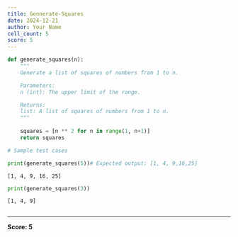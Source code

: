 ```yaml
---
title: Gennerate-Squares
date: 2024-12-21
author: Your Name
cell_count: 5
score: 5
---
```


```python
def generate_squares(n):
    """
    Generate a list of squares of numbers from 1 to n.

    Parameters:
    n (int): The upper limit of the range.

    Returns:
    list: A list of squares of numbers from 1 to n.
    """
    
    squares = [n ** 2 for n in range(1, n+1)]
    return squares
```


```python
# Sample test cases
```


```python
print(generate_squares(5))# Expected output: [1, 4, 9,16,25]
```

    [1, 4, 9, 16, 25]



```python
print(generate_squares(3))
```

    [1, 4, 9]



```python

```


---
**Score: 5**
